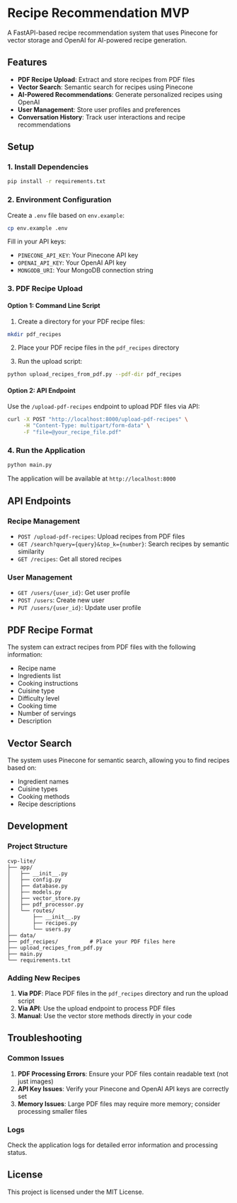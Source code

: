 # Recipe Recommendation MVP

A FastAPI-based recipe recommendation system that uses Pinecone for vector storage and OpenAI for AI-powered recipe generation.

## Features

- **PDF Recipe Upload**: Extract and store recipes from PDF files
- **Vector Search**: Semantic search for recipes using Pinecone
- **AI-Powered Recommendations**: Generate personalized recipes using OpenAI
- **User Management**: Store user profiles and preferences
- **Conversation History**: Track user interactions and recipe recommendations

## Setup

### 1. Install Dependencies

```bash
pip install -r requirements.txt
```

### 2. Environment Configuration

Create a `.env` file based on `env.example`:

```bash
cp env.example .env
```

Fill in your API keys:

- `PINECONE_API_KEY`: Your Pinecone API key
- `OPENAI_API_KEY`: Your OpenAI API key
- `MONGODB_URI`: Your MongoDB connection string

### 3. PDF Recipe Upload

#### Option 1: Command Line Script

1. Create a directory for your PDF recipe files:

```bash
mkdir pdf_recipes
```

2. Place your PDF recipe files in the `pdf_recipes` directory

3. Run the upload script:

```bash
python upload_recipes_from_pdf.py --pdf-dir pdf_recipes
```

#### Option 2: API Endpoint

Use the `/upload-pdf-recipes` endpoint to upload PDF files via API:

```bash
curl -X POST "http://localhost:8000/upload-pdf-recipes" \
     -H "Content-Type: multipart/form-data" \
     -F "file=@your_recipe_file.pdf"
```

### 4. Run the Application

```bash
python main.py
```

The application will be available at `http://localhost:8000`

## API Endpoints

### Recipe Management

- `POST /upload-pdf-recipes`: Upload recipes from PDF files
- `GET /search?query={query}&top_k={number}`: Search recipes by semantic similarity
- `GET /recipes`: Get all stored recipes

### User Management

- `GET /users/{user_id}`: Get user profile
- `POST /users`: Create new user
- `PUT /users/{user_id}`: Update user profile

## PDF Recipe Format

The system can extract recipes from PDF files with the following information:

- Recipe name
- Ingredients list
- Cooking instructions
- Cuisine type
- Difficulty level
- Cooking time
- Number of servings
- Description

## Vector Search

The system uses Pinecone for semantic search, allowing you to find recipes based on:

- Ingredient names
- Cuisine types
- Cooking methods
- Recipe descriptions

## Development

### Project Structure

```
cvp-lite/
├── app/
│   ├── __init__.py
│   ├── config.py
│   ├── database.py
│   ├── models.py
│   ├── vector_store.py
│   ├── pdf_processor.py
│   └── routes/
│       ├── __init__.py
│       ├── recipes.py
│       └── users.py
├── data/
├── pdf_recipes/          # Place your PDF files here
├── upload_recipes_from_pdf.py
├── main.py
└── requirements.txt
```

### Adding New Recipes

1. **Via PDF**: Place PDF files in the `pdf_recipes` directory and run the upload script
2. **Via API**: Use the upload endpoint to process PDF files
3. **Manual**: Use the vector store methods directly in your code

## Troubleshooting

### Common Issues

1. **PDF Processing Errors**: Ensure your PDF files contain readable text (not just images)
2. **API Key Issues**: Verify your Pinecone and OpenAI API keys are correctly set
3. **Memory Issues**: Large PDF files may require more memory; consider processing smaller files

### Logs

Check the application logs for detailed error information and processing status.

## License

This project is licensed under the MIT License.

